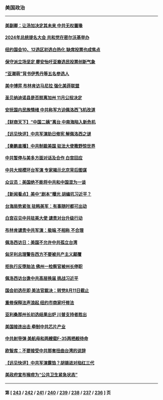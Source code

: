 ### 美国政治
---
#### [美副卿：让汤加决定其未来 中共无权置喙](../../pages/ncid1078159/n13796939.md) 
#### [2024年总统提名大会 共和党在密尔沃基举办](../../pages/ncid1078159/n13796841.md) 
#### [纽约国会10、12选区初选白热化 缺席投票也成焦点](../../pages/ncid1078159/n13796856.md) 
#### [保守派立场坚定 廖安怡吁亚裔选民投票创新气象](../../pages/ncid1078159/n13796846.md) 
#### [“亚潮萌”背书伊秀丹等五名参选人](../../pages/ncid1078159/n13796858.md) 
#### [美中博弈 布林肯访马尼拉 强化美菲联盟](../../pages/ncid1078159/n13796815.md) 
#### [圣贝纳迪诺县是否脱离加州 11月公投决定](../../pages/ncid1078159/n13796744.md) 
#### [安抚国内民族情绪 中共称军方迫佩洛西飞机改道](../../pages/ncid1078159/n13796600.md) 
#### [【财商天下】“中国二姨”离台 中南海陷入新危机](../../pages/ncid1078159/n13796698.md) 
#### [【远见快评】中共军演助日修宪 解佩洛西之谜](../../pages/ncid1078159/n13796695.md) 
#### [【秦鹏直播】中共制裁美国 驻法大使撒野惊世界](../../pages/ncid1078159/n13796673.md) 
#### [中共暂停与美多方面对话及合作 白宫回应](../../pages/ncid1078159/n13796660.md) 
#### [中共大规模环台军演 专家揭示北京背后图谋](../../pages/ncid1078159/n13796523.md) 
#### [众议员：美国绝不能将中共和中国混为一谈](../../pages/ncid1078159/n13796423.md) 
#### [【新闻看点】美中“剧本”曝光 胡编坑习近平？](../../pages/ncid1078159/n13795860.md) 
#### [台海局势紧张 驻韩美军：有事随时都可出动](../../pages/ncid1078159/n13796391.md) 
#### [白宫召见中共驻美大使 谴责对台升级行动](../../pages/ncid1078159/n13796385.md) 
#### [布林肯谴责中共军演：极端 不相称 不合理](../../pages/ncid1078159/n13796366.md) 
#### [佩洛西访日：美国不允许中共孤立台湾](../../pages/ncid1078159/n13796343.md) 
#### [匈牙利总理警告西方不要被共产主义颠覆](../../pages/ncid1078159/n13796273.md) 
#### [拒执行反堕胎法 佛州一检察官被州长停职](../../pages/ncid1078159/n13796115.md) 
#### [佩洛西访台逢中共高层换届 挑战习近平](../../pages/ncid1078159/n13796168.md) 
#### [国会初选在即 美法官裁决：转党8月11日截止](../../pages/ncid1078159/n13796099.md) 
#### [重修保释法声浪起 纽约市商家吁修法](../../pages/ncid1078159/n13796066.md) 
#### [亚利桑那州长初选结果出炉 川普支持者胜出](../../pages/ncid1078159/n13795879.md) 
#### [美国接连出击 牵制中共芯片产业](../../pages/ncid1078159/n13795971.md) 
#### [中共射导弹 美航母和两艘载F-35两栖舰待命](../../pages/ncid1078159/n13795926.md) 
#### [欧智库：不要接受中共那套扭曲台湾的说辞](../../pages/ncid1078159/n13795852.md) 
#### [【远见快评】中共军演露馅？胡锡进对掐红三代](../../pages/ncid1078159/n13795871.md) 
#### [美政府宣布猴痘为“公共卫生紧急状态”](../../pages/ncid1078159/n13795862.md) 

---
#### 第 [ [243](./243.md) / [242](./242.md) / [241](./241.md) / [240](./240.md) / [239](./239.md) / [238](./238.md) / [237](./237.md) / [236](./236.md) ] 页
